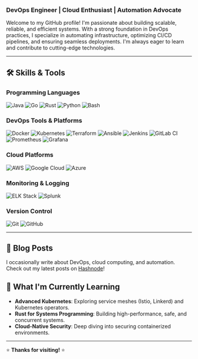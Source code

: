 ### DevOps Engineer | Cloud Enthusiast | Automation Advocate

Welcome to my GitHub profile! I'm passionate about building scalable, reliable, and efficient systems. With a strong foundation in DevOps practices, I specialize in automating infrastructure, optimizing CI/CD pipelines, and ensuring seamless deployments. I'm always eager to learn and contribute to cutting-edge technologies.

---

## 🛠️ **Skills & Tools**

### **Programming Languages**
![Java](https://img.shields.io/badge/Java-%23ED8B00.svg?style=for-the-badge&logo=java&logoColor=white)
![Go](https://img.shields.io/badge/Go-%2300ADD8.svg?style=for-the-badge&logo=go&logoColor=white)
![Rust](https://img.shields.io/badge/Rust-%23000000.svg?style=for-the-badge&logo=rust&logoColor=white)
![Python](https://img.shields.io/badge/Python-%233776AB.svg?style=for-the-badge&logo=python&logoColor=white)
![Bash](https://img.shields.io/badge/Bash-%234EAA25.svg?style=for-the-badge&logo=gnu-bash&logoColor=white)

### **DevOps Tools & Platforms**
![Docker](https://img.shields.io/badge/Docker-%232496ED.svg?style=for-the-badge&logo=docker&logoColor=white)
![Kubernetes](https://img.shields.io/badge/Kubernetes-%23326CE5.svg?style=for-the-badge&logo=kubernetes&logoColor=white)
![Terraform](https://img.shields.io/badge/Terraform-%235835CC.svg?style=for-the-badge&logo=terraform&logoColor=white)
![Ansible](https://img.shields.io/badge/Ansible-%231A1918.svg?style=for-the-badge&logo=ansible&logoColor=white)
![Jenkins](https://img.shields.io/badge/Jenkins-%23D24939.svg?style=for-the-badge&logo=jenkins&logoColor=white)
![GitLab CI](https://img.shields.io/badge/GitLab%20CI-%23FCA121.svg?style=for-the-badge&logo=gitlab&logoColor=white)
![Prometheus](https://img.shields.io/badge/Prometheus-%23E6522C.svg?style=for-the-badge&logo=prometheus&logoColor=white)
![Grafana](https://img.shields.io/badge/Grafana-%23F46800.svg?style=for-the-badge&logo=grafana&logoColor=white)

### **Cloud Platforms**
![AWS](https://img.shields.io/badge/AWS-%23232F3E.svg?style=for-the-badge&logo=amazon-aws&logoColor=white)
![Google Cloud](https://img.shields.io/badge/Google%20Cloud-%234285F4.svg?style=for-the-badge&logo=google-cloud&logoColor=white)
![Azure](https://img.shields.io/badge/Azure-%230078D4.svg?style=for-the-badge&logo=microsoft-azure&logoColor=white)

### **Monitoring & Logging**
![ELK Stack](https://img.shields.io/badge/ELK%20Stack-%23005571.svg?style=for-the-badge&logo=elasticstack&logoColor=white)
![Splunk](https://img.shields.io/badge/Splunk-%23000000.svg?style=for-the-badge&logo=splunk&logoColor=white)

### **Version Control**
![Git](https://img.shields.io/badge/Git-%23F05032.svg?style=for-the-badge&logo=git&logoColor=white)
![GitHub](https://img.shields.io/badge/GitHub-%23181717.svg?style=for-the-badge&logo=github&logoColor=white)

---
## 📝 **Blog Posts**

I occasionally write about DevOps, cloud computing, and automation. Check out my latest posts on [Hashnode](https://devopsnow.hashnode.dev)!


## 🚀 **What I'm Currently Learning**

- **Advanced Kubernetes**: Exploring service meshes (Istio, Linkerd) and Kubernetes operators.
- **Rust for Systems Programming**: Building high-performance, safe, and concurrent systems.
- **Cloud-Native Security**: Deep diving into securing containerized environments.


---

⭐️ **Thanks for visiting!** ⭐️
